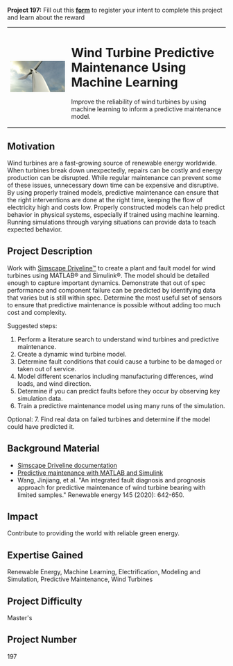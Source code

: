 **Project 197:** Fill out this <strong>[form](https://forms.office.com/Pages/ResponsePage.aspx?id=ETrdmUhDaESb3eUHKx3B5lOTzSa_A6lPqq2LJKzvpM5UMTBZRkc4UTRETjFERVRDWllQRE40OUFSQS4u)</strong> to  register your intent to complete this project and learn about the reward

<table>
<td><img src="/images/turbine.png"  width=500 /></td>
<td><p><h1>Wind Turbine Predictive Maintenance Using Machine Learning</h1></p>
<p> Improve the reliability of wind turbines by using machine learning to inform a predictive maintenance model.</p>
</table>

## Motivation

Wind turbines are a fast-growing source of renewable energy worldwide. When turbines break down unexpectedly, repairs can be costly and energy production can be disrupted. While regular maintenance can prevent some of these issues, unnecessary down time can be expensive and disruptive. By using properly trained models, predictive maintenance can ensure that the right interventions are done at the right time, keeping the flow of electricity high and costs low.
Properly constructed models can help predict behavior in physical systems, especially if trained using machine learning. Running simulations through varying situations can provide data to teach expected behavior.

## Project Description

Work with [Simscape Driveline™](https://www.mathworks.com/products/simscape-driveline.html) to create a plant and fault model for wind turbines using MATLAB® and Simulink®. 
The model should be detailed enough to capture important dynamics.
Demonstrate that out of spec performance and component failure can be predicted by identifying data that varies but is still within spec.
Determine the most useful set of sensors to ensure that predictive maintenance is possible without adding too much cost and complexity.

Suggested steps:
1.	Perform a literature search to understand wind turbines and predictive maintenance.
2.	Create a dynamic wind turbine model.
3.	Determine fault conditions that could cause a turbine to be damaged or taken out of service.
4.	Model different scenarios including manufacturing differences, wind loads, and wind direction.
5.	Determine if you can predict faults before they occur by observing key simulation data.
6.	Train a predictive maintenance model using many runs of the simulation.

Optional:
7.	Find real data on failed turbines and determine if the model could have predicted it.

## Background Material

- [Simscape Driveline documentation](https://www.mathworks.com/help/physmod/sdl/index.html)
- [Predictive maintenance with MATLAB and Simulink](https://www.mathworks.com/videos/predictive-maintenance-in-matlab-and-simulink-1498594477325.html)
- Wang, Jinjiang, et al. "An integrated fault diagnosis and prognosis approach for predictive maintenance of wind turbine bearing with limited samples." Renewable energy 145 (2020): 642-650.


## Impact

Contribute to providing the world with reliable green energy.


## Expertise Gained 

Renewable Energy, Machine Learning, Electrification, Modeling and Simulation, Predictive Maintenance, Wind Turbines


## Project Difficulty

Master's

## Project Number

197